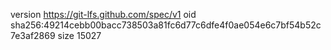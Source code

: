 version https://git-lfs.github.com/spec/v1
oid sha256:49214cebb00bacc738503a81fc6d77c6dfe4f0ae054e6c7bf54b52c7e3af2869
size 15027
